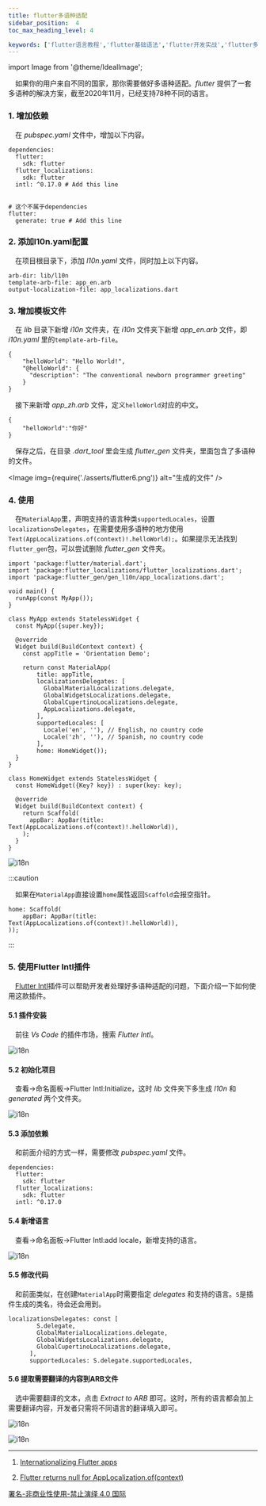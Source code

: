 ```yaml
---
title: flutter多语种适配
sidebar_position:  4
toc_max_heading_level: 4

keywords: ['flutter语言教程','flutter基础语法','flutter开发实战','flutter多语种适配']
---
```


import Image from '@theme/IdealImage';

 如果你的用户来自不同的国家，那你需要做好多语种适配。_flutter_ 提供了一套多语种的解决方案，截至2020年11月，已经支持78种不同的语言。

### 1. 增加依赖

 在 _pubspec.yaml_ 文件中，增加以下内容。

    dependencies:
      flutter:
        sdk: flutter
      flutter_localizations:
        sdk: flutter
      intl: ^0.17.0 # Add this line


    # 这个不属于dependencies
    flutter:
      generate: true # Add this line

### 2. 添加l10n.yaml配置

 在项目根目录下，添加 _l10n.yaml_ 文件，同时加上以下内容。

    arb-dir: lib/l10n
    template-arb-file: app_en.arb
    output-localization-file: app_localizations.dart

### 3. 增加模板文件

 在 _lib_ 目录下新增 _i10n_ 文件夹，在 _i10n_ 文件夹下新增 _app_en.arb_ 文件，即 _i10n.yaml_ 里的`template-arb-file`。

    {
        "helloWorld": "Hello World!",
        "@helloWorld": {
          "description": "The conventional newborn programmer greeting"
        }
    }

 接下来新增 _app_zh.arb_ 文件，定义`helloWorld`对应的中文。

    {
        "helloWorld":"你好"
    }

 保存之后，在目录 _.dart_tool_ 里会生成 _flutter_gen_ 文件夹，里面包含了多语种的文件。

<Image img={require('./asserts/flutter6.png')} alt="生成的文件" /><br />

### 4. 使用

 在`MaterialApp`里，声明支持的语言种类`supportedLocales`，设置`localizationsDelegates`，在需要使用多语种的地方使用`Text(AppLocalizations.of(context)!.helloWorld);`。如果提示无法找到`flutter_gen`包，可以尝试删除 _flutter_gen_ 文件夹。

    import 'package:flutter/material.dart';
    import 'package:flutter_localizations/flutter_localizations.dart';
    import 'package:flutter_gen/gen_l10n/app_localizations.dart';

    void main() {
      runApp(const MyApp());
    }

    class MyApp extends StatelessWidget {
      const MyApp({super.key});

      @override
      Widget build(BuildContext context) {
        const appTitle = 'Orientation Demo';

        return const MaterialApp(
            title: appTitle,
            localizationsDelegates: [
              GlobalMaterialLocalizations.delegate,
              GlobalWidgetsLocalizations.delegate,
              GlobalCupertinoLocalizations.delegate,
              AppLocalizations.delegate,
            ],
            supportedLocales: [
              Locale('en', ''), // English, no country code
              Locale('zh', ''), // Spanish, no country code
            ],
            home: HomeWidget());
      }
    }

    class HomeWidget extends StatelessWidget {
      const HomeWidget({Key? key}) : super(key: key);

      @override
      Widget build(BuildContext context) {
        return Scaffold(
          appBar: AppBar(title: Text(AppLocalizations.of(context)!.helloWorld)),
        );
      }
    }

![i18n](./asserts/flutter_i18n.gif)

:::caution

 如果在`MaterialApp`直接设置`home`属性返回`Scaffold`会报空指针。

    home: Scaffold(
        appBar: AppBar(title: Text(AppLocalizations.of(context)!.helloWorld)),
    ));

:::

### 5. 使用Flutter Intl插件

 [Flutter Intl](https://marketplace.visualstudio.com/items?itemName=localizely.flutter-intl)插件可以帮助开发者处理好多语种适配的问题，下面介绍一下如何使用这款插件。

#### 5.1 插件安装

 前往 _Vs Code_ 的插件市场，搜索 _Flutter Intl_。

![i18n](./asserts/flutter_intl_install.gif)

#### 5.2 初始化项目

 查看→命名面板→Flutter Intl:Initialize，这时 _lib_ 文件夹下多生成 _l10n_ 和 _generated_ 两个文件夹。

![i18n](./asserts/flutter_intl_init.gif)

#### 5.3 添加依赖

 和前面介绍的方式一样，需要修改 _pubspec.yaml_ 文件。

    dependencies:
      flutter:
        sdk: flutter
      flutter_localizations:
        sdk: flutter
      intl: ^0.17.0

#### 5.4 新增语言

 查看→命名面板→Flutter Intl:add locale，新增支持的语言。

![i18n](./asserts/flutter_intl_add.gif)

#### 5.5 修改代码

 和前面类似，在创建`MaterialApp`时需要指定 _delegates_ 和支持的语言。`S`是插件生成的类名，待会还会用到。

    localizationsDelegates: const [
            S.delegate,
            GlobalMaterialLocalizations.delegate,
            GlobalWidgetsLocalizations.delegate,
            GlobalCupertinoLocalizations.delegate,
          ],
          supportedLocales: S.delegate.supportedLocales,

#### 5.6 提取需要翻译的内容到ARB文件

 选中需要翻译的文本，点击 _Extract to ARB_ 即可。这时，所有的语言都会加上需要翻译内容，开发者只需将不同语言的翻译填入即可。

![i18n](./asserts/flutter_intl_extract.gif)


![i18n](./asserts/flutter_intl_tran.gif)

* * *

1.  [Internationalizing Flutter apps](https://docs.flutter.dev/development/accessibility-and-localization/internationalization)

2.  [Flutter returns null for AppLocalization.of(context)](https://stackoverflow.com/questions/68884259/flutter-returns-null-for-applocalization-ofcontext)

[署名-非商业性使用-禁止演绎 4.0 国际](https://creativecommons.org/licenses/by-nc-nd/4.0/deed.zh)
